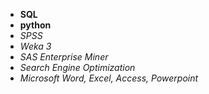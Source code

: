 - **SQL**
- **python**
- *SPSS*
- *Weka 3*
- *SAS Enterprise Miner*
- *Search Engine Optimization*
- *Microsoft Word, Excel, Access, Powerpoint*
